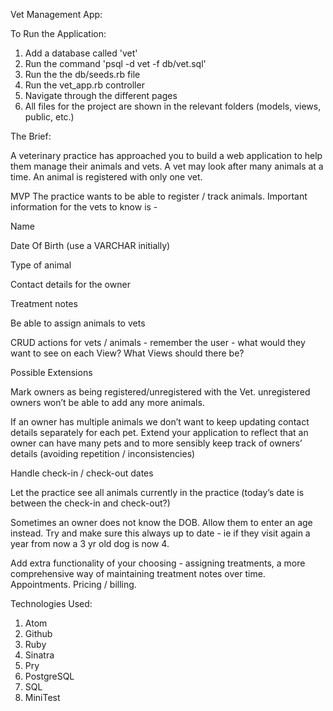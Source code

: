 Vet Management App:

To Run the Application:

1. Add a database called 'vet'
2. Run the command 'psql -d vet -f db/vet.sql' 
3. Run the the db/seeds.rb file 
4. Run the vet_app.rb controller
5. Navigate through the different pages
6. All files for the project are shown in the relevant folders (models, views, public, etc.)


The Brief:

A veterinary practice has approached you to build a web application to help them manage their animals and vets. A vet may look after many animals at a time. An animal is registered with only one vet.

MVP
The practice wants to be able to register / track animals. Important information for the vets to know is -

  Name

  Date Of Birth (use a VARCHAR initially)

  Type of animal

  Contact details for the owner

  Treatment notes

  Be able to assign animals to vets

  CRUD actions for vets / animals - remember the user - what would they want to see on each View? What Views should there be?

Possible Extensions

  Mark owners as being registered/unregistered with the Vet. unregistered owners won’t be able to add any more animals.

  If an owner has multiple animals we don’t want to keep updating contact details separately for each pet. Extend your application to reflect that an owner can have many pets and to more sensibly keep track of owners’ details (avoiding repetition / inconsistencies)

  Handle check-in / check-out dates

  Let the practice see all animals currently in the practice (today’s date is between the check-in and check-out?)

  Sometimes an owner does not know the DOB. Allow them to enter an age instead. Try and make sure this always up to date - ie if they visit again a year from now a 3 yr old dog is now 4.

  Add extra functionality of your choosing - assigning treatments, a more comprehensive way of maintaining treatment notes over time. Appointments. Pricing / billing.


Technologies Used:

1. Atom
2. Github
3. Ruby
4. Sinatra
5. Pry
6. PostgreSQL
7. SQL
8. MiniTest
